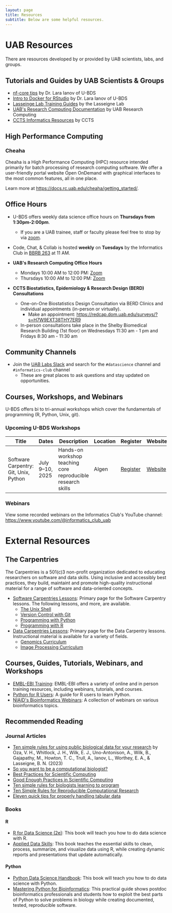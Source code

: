 ```yaml
---
layout: page
title: Resources
subtitle: Below are some helpful resources.
---
```


# UAB Resources

There are resources developed by or provided by UAB scientists, labs, and groups.

## Tutorials and Guides by UAB Scientists & Groups

- [nf-core tips](https://u-bds.github.io/training_guides/nf_core_tips.html) by Dr. Lara Ianov of U-BDS
- [Intro to Docker for RStudio](https://u-bds.github.io/training_guides/intro_to_docker_rstudio_part1.html) by Dr. Lara Ianov of U-BDS
- [Lasseinge Lab Training Guides](https://www.lasseigne.org/education/) by the Lasseigne Lab
- [UAB's Research Computing Documentation](https://docs.rc.uab.edu/) by UAB Research Computing
- [CCTS Informatics Resources](https://www.uab.edu/ccts/research-commons/informatics) by CCTS

## High Performance Computing

### Cheaha

Cheaha is a High Performance Computing (HPC) resource intended primarily for batch processing of research computing
software. We offer a user-friendly portal website Open OnDemand with graphical interfaces to the most common
features, all in one place.

Learn more at <https://docs.rc.uab.edu/cheaha/getting_started/>.

## Office Hours

- U-BDS offers weekly data science office hours on **Thursdays from 1:30pm-2:00pm**.
    - If you are a UAB trainee, staff or faculty please feel free to stop by via [zoom](https://tinyurl.com/mt5wfyrs).

- Code, Chat, & Collab is hosted **weekly** on **Tuesdays** by the Informatics Club in [BBRB 263](https://www.uab.edu/map/?bevill-biomedical-sciences) at 11 AM.

- **UAB's Research Computing Office Hours**
    - Mondays 10:00 AM to 12:00 PM: [Zoom](https://uab.zoom.us/j/81783104592?pwd=L21OOWNlY2doWXova3MzOGFRcE4zQT09)
    - Thursdays 10:00 AM to 12:00 PM: [Zoom](https://uab.zoom.us/j/81783104592?pwd=L21OOWNlY2doWXova3MzOGFRcE4zQT09)  

- **CCTS Biostatistics, Epidemiology & Research Design (BERD) Consultations**
    - One-on-One Biostatistics Design Consultation via BERD Clinics and individual appointments (in-person or virtually).
        - Make an appointment: <https://redcap.dom.uab.edu/surveys/?s=H7W9EXT38THY7ER9>
    - In-person consultations take place in the Shelby Biomedical Research Building (1st floor) on Wednesdays 11:30 am - 1 pm and Fridays 8:30 am - 11:30 am

## Community Channels

- Join the [UAB Labs Slack](https://join.slack.com/t/uablabs/shared_invite/zt-211dwtcgl-d48Ws05G1v4RlIqOZsJULw) and search for the `#datascience` channel and `#informatics-club` channel
    - These are great places to ask questions and stay updated on opportunities.

## Courses, Workshops, and Webinars

U-BDS offers bi to tri-annual workshops which cover the fundamentals of programming (R, Python, Unix, git).

### Upcoming U-BDS Workshops

| Title                                 | Dates           | Description                                       | Location | Register | Website |
|---------------------------------------|------------------|---------------------------------------------------|----------|----------|---------|
| Software Carpentry: Git, Unix, Python | July 9–10, 2025  | Hands-on workshop teaching core reproducible research skills | Algen   | [Register](https://airtable.com/appFO4LceQYSBFz3h/shrOrG0Mj7CRu3zua) | [Website]() |

### Webinars

View some recorded webinars on the Informatics Club's YouTube channel: <https://www.youtube.com/@informatics_club_uab>

# External Resources

## The Carpentries

The Carpentries is a 501(c)3 non-profit organization dedicated to educating researchers on software and data skills. Using inclusive and accessibly best practices, they build, maintaint and promote high-quality instructional material for a range of software and data-oriented concepts.

- [Software Carpentries Lessons](https://software-carpentry.org/lessons/): Primary page for the Software Carpentry lessons. The following lessons, and more, are available.
    - [The Unix Shell](https://swcarpentry.github.io/shell-novice/)
    - [Version Control with Git](https://swcarpentry.github.io/git-novice/)
    - [Programming with Python](https://swcarpentry.github.io/python-novice-inflammation/)
    - [Programming with R](https://swcarpentry.github.io/r-novice-inflammation/)
- [Data Carpentries Lessons](https://datacarpentry.org/lessons/): Primary page for the Data Carpentry lessons. Instructional material is available for a variety of fields.
    - [Genomics Curriculum](https://datacarpentry.org/lessons/#genomics-workshop)
    - [Image Processing Curriculum](https://datacarpentry.org/lessons/#image-processing-curriculum)

## Courses, Guides, Tutorials, Webinars, and Workshops

- [EMBL-EBI Training](https://www.ebi.ac.uk/training/): EMBL-EBI offers a variety of online and in person training resources, including webinars, tutorials, and courses.
- [Python for R Users](https://blog.stephenturner.us/p/python-for-r-users): A guide for R users to learn Python.
- [NIAID's Bioinformatics Webinars](https://bioinformatics.niaid.nih.gov/catalogs): A collection of webinars on various bioinformatics topics.

## Recommended Reading

### Journal Articles

- [Ten simple rules for using public biological data for your research](https://journals.plos.org/ploscompbiol/article?id=10.1371/journal.pcbi.1010749) by Oza, V. H., Whitlock, J. H., Wilk, E. J., Uno-Antonison, A., Wilk, B., Gajapathy, M., Howton, T. C., Trull, A., Ianov, L., Worthey, E. A., & Lasseigne, B. N. (2023)
- [So you want to be a computational biologist?](http://www.nature.com/nbt/journal/v31/n11/full/nbt.2740.html)
- [Best Practices for Scientific Computing](http://journals.plos.org/plosbiology/article?id=10.1371/journal.pbio.1001745)
- [Good Enough Practices in Scientific Computing](http://journals.plos.org/ploscompbiol/article?id=10.1371/journal.pcbi.1005510)
- [Ten simple rules for biologists learning to program](https://journals.plos.org/ploscompbiol/article?id=10.1371/journal.pcbi.1005871)
- [Ten Simple Rules for Reproducible Computational Research](https://journals.plos.org/ploscompbiol/article?id=10.1371/journal.pcbi.1003285)
- [Eleven quick tips for properly handling tabular data](https://journals.plos.org/ploscompbiol/article?id=10.1371/journal.pcbi.1012604)

### Books

#### R

- [R for Data Science (2e)](https://r4ds.hadley.nz/): This book will teach you how to do data science with R.
- [Applied Data Skills](https://psyteachr.github.io/ads-v2/): This book teaches the essential skills to clean, process, summarize, and visualize data using R, while creating dynamic reports and presentations that update automatically.

#### Python

- [Python Data Science Handbook](https://jakevdp.github.io/PythonDataScienceHandbook/): This book will teach you how to do data science with Python.
- [Mastering Python for Bioinformatics](https://www.oreilly.com/library/view/mastering-python-for/9781098100872/?irclickid=0NIzLxwMQxyKRA4RoQXuqxwaUksVCUyuWxOhTY0&irgwc=1): This practical guide shows postdoc bioinformatics professionals and students how to exploit the best parts of Python to solve problems in biology while creating documented, tested, reproducible software.
